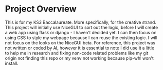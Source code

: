 # Project Overview
This is for my KS3 Baccalaureate. More specifically, for the creative strand. This project will initially use NiceGUI to sort out the logic, before I will create a web app using flask or django - I haven't decided yet. I can then focus on using CSS to style my webpage because I can reuse the existing logic. I will not focus on the looks on the NiceGUI beta. For reference, this project was not written or coded by AI, however it is essential to note I did use it a little to help me in research and fixing non-code related problems like my git origin not finding this repo or my venv not working because pip-whl won't install.
